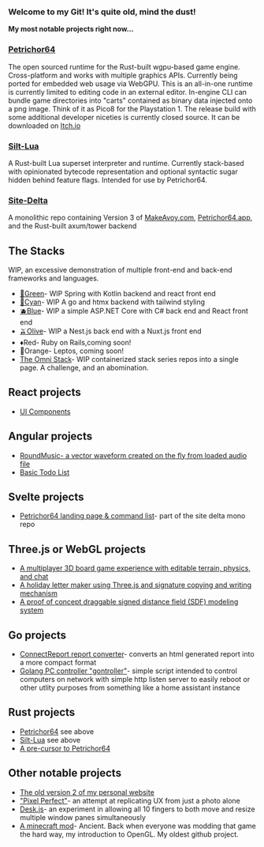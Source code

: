 ### Welcome to my Git! It's quite old, mind the dust!

**My most notable projects right now...**

### [Petrichor64](https://github.com/Auxnon/Petrichor64)
The open sourced runtime for the Rust-built wgpu-based game engine. Cross-platform and works with multiple graphics APIs. Currently being ported for embedded web usage via WebGPU. This is an all-in-one runtime is currently limited to editing code in an external editor. In-engine CLI can bundle game directories into "carts" contained as binary data injected onto a png image. Think of it as Pico8 for the Playstation 1. The release build with some additional developer niceties is currently closed source. It can be downloaded on [Itch.io](https://makeavoy.itch.io/petrichor64)

### [Silt-Lua](https://github.com/Auxnon/silt-lua)
A Rust-built Lua superset interpreter and runtime. Currently stack-based with opinionated bytecode representation and optional syntactic sugar hidden behind feature flags. Intended for use by Petrichor64.

### [Site-Delta](https://github.com/Auxnon/site-delta)
A monolithic repo containing Version 3 of [MakeAvoy.com](https://makeavoy.com/), [Petrichor64.app](https://petrichor64.app/), and the Rust-built axum/tower backend

## The Stacks
WIP, an excessive demonstration of multiple front-end and back-end frameworks and languages.
- [🥝Green](https://github.com/Auxnon/stack-green)- WIP Spring with Kotlin backend and react front end
- [🐬Cyan](https://github.com/Auxnon/stack-cyan)- WIP A go and htmx backend with tailwind styling
- [🫐Blue](https://github.com/Auxnon/stack-blue)- WIP a simple ASP.NET Core with C# back end and React front end
- [🫒Olive](https://github.com/Auxnon/stack-olive)- WIP a Nest.js back end with a Nuxt.js front end
- ♦️Red- Ruby on Rails,coming soon!
- 🦀Orange- Leptos, coming soon!
- [The Omni Stack](https://github.com/Auxnon/omni-stack)- WIP containerized stack series repos into a single page. A challenge, and an abomination.

## React projects
- [UI Components](https://github.com/Auxnon/ui-components)

## Angular projects
- [RoundMusic- a vector waveform created on the fly from loaded audio file](https://github.com/Auxnon/round-music)
- [Basic Todo List](https://github.com/Auxnon/todo-app)

## Svelte projects
- [Petrichor64 landing page & command list](https://github.com/Auxnon/site-delta/tree/main/petrichor-package)- part of the site delta mono repo

## Three.js or WebGL projects
- [A multiplayer 3D board game experience with editable terrain, physics, and chat](https://github.com/Auxnon/social-board-game)
- [A holiday letter maker using Three.js and signature copying and writing mechanism](https://github.com/Auxnon/seasons-greetings)
- [A proof of concept draggable signed distance field (SDF) modeling system](https://github.com/Auxnon/clumpy-tool/)

## Go projects
- [ConnectReport report converter](https://github.com/Auxnon/cr-report-converter)- converts an html generated report into a more compact format
- [Golang PC controller "gontroller"](https://github.com/Auxnon/go-controller)- simple script intended to control computers on network with simple http listen server to easily reboot or other utlity purposes from something like a home assistant instance

## Rust projects
- [Petrichor64](https://github.com/Auxnon/Petrichor64) see above
- [Silt-Lua](https://github.com/Auxnon/silt-lua) see above
- [A pre-cursor to Petrichor64](https://github.com/Auxnon/macro-test)

## Other notable projects
- [The old version 2 of my personal website](https://github.com/Auxnon/NewWave)
- ["Pixel Perfect"](https://github.com/Auxnon/PixelPerfect)- an attempt at replicating UX from just a photo alone
- [Desk.js](https://github.com/Auxnon/Desk.js)- an experiment in allowing all 10 fingers to both move and resize multiple window panes simultaneously
- [A minecraft mod](https://github.com/Auxnon/Automatons)- Ancient. Back when everyone was modding that game the hard way, my introduction to OpenGL. My oldest github project.

